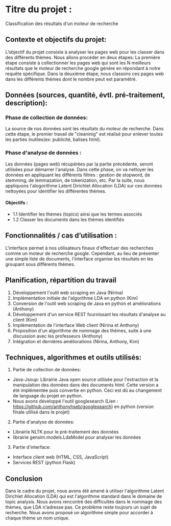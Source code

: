 # Titre du projet : 
Classification des résultats d'un moteur de recherche

## Contexte et objectifs du projet:
L’objectif du projet consiste à analyser les pages web pour les classer dans des différents thèmes. 
Nous allons procéder en deux étapes: La première étape consiste à collectionner les pages web qui sont les N meilleurs résultats que le moteur de recherche google génère en répondant à notre requête spécifique. Dans la deuxième étape, nous classons ces pages web dans les différents thèmes dont le nombre peut est paramétré. 

## Données (sources, quantité, évtl. pré-traitement, description):
### Phase de collection de données:
La source de nos données sont les résultats du moteur de recherche. Dans cette étape, le premier travail de "cleaninig" est réalisé pour enlever toutes les parties inutiles(ex: publicité, balises html). 

### Phase d'analyse de données :
Les données (pages web) récupérées par la partie précédente, seront utilisées pour démarrer l'analyse. Dans cette phase, on va nettoyer les données en appliquant les différents filtres : gestion de stopword, de stemming, de lemmazation, de tokenization, etc.
Par la suite, nous appliquons l'alogorithme Latent Dirichlet Allocation (LDA) sur ces données nettoyées pour identifier les différentes thèmes.

#### Objectifs :
- 1.1 Identifier les thèmes (topics) ainsi que les termes associés
- 1.2 Classer les documents dans les thèmes identifiés
   
## Fonctionnalités / cas d’utilisation :
L'interface permet à nos utilisateurs finaux d'effectuer des recherches comme un moteur de recherche google. Cependant, au lieu de présenter une simple liste de documents, l'interface organise les résultats en les groupant sous différents thèmes.


## Planification, répartition du travail
1. Développement l'outil web scraping en Java (Nirina)
2. Implémentation initiale de l'algorithme LDA en python (Kim)
3. Conversion de l'outil web scraping de Java en python et améliorations (Anthony)
4. Développement d'un service REST fournissant les résultats d'analyse au client (Kim)
5. Implémentation de l'interface Web client (Nirina et Anthony)
6. Proposition d'un algorithme de nommage des thèmes, suite à une discussion avec les professeurs (Anthony)
7. Intégration et dernières améliorations (Nirina, Anthony, Kim)
 
## Techniques, algorithmes et outils utilisés:
1. Partie de collection de données: 
- Java-Jsoup: Librairie Java open source utilisée pour l'extraction et la manipulation des données dans des documents html. Cette version a été implémentée puis convertie en python. Ceci est dû au changement de language du projet en python.
- Nous avons développé l'outil googlesearch (Lien : https://github.com/anthonyhseb/googlesearch) en python (version finale utilisé dans le projet)
2. Partie d'analyse de données: 
- Librairie NLTK pour le pré-traitement des données
- librairie gensim.models.LdaModel pour analyser les données
3. Partie d'interface:
- Interface client web (HTML, CSS, JavaScript)
- Services REST (python Flask)

## Conclusion
Dans le cadre du projet, nous avons été amené à utiliser l'algorithme Latent Dirichlet Allocation (LDA) qui est l'algorithme standard dans le domaine de topic analysis. Nous avons rencontré des difficultés dans le nommage des thèmes, que LDA n'adresse pas. Ce problème reste toujours un sujet de recherche. Nous avons proposé un algorithme simple pour accorder à chaque thème un nom unique. 



